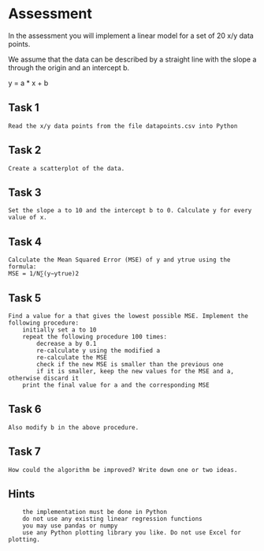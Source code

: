 # Assessment
In the assessment you will implement a linear model for a set of 20 x/y data points.

We assume that the data can be described by a straight line with the slope a through the origin and an intercept b.

y = a * x + b

## Task 1
    Read the x/y data points from the file datapoints.csv into Python
## Task 2
    Create a scatterplot of the data.
## Task 3
    Set the slope a to 10 and the intercept b to 0. Calculate y for every value of x.
## Task 4

    Calculate the Mean Squared Error (MSE) of y and ytrue using the formula:
    MSE = 1/N∑(y−ytrue)2

## Task 5
    Find a value for a that gives the lowest possible MSE. Implement the following procedure:
        initially set a to 10
        repeat the following procedure 100 times:
            decrease a by 0.1
            re-calculate y using the modified a
            re-calculate the MSE
            check if the new MSE is smaller than the previous one
            if it is smaller, keep the new values for the MSE and a, otherwise discard it 
        print the final value for a and the corresponding MSE

## Task 6
    Also modify b in the above procedure.

## Task 7
    How could the algorithm be improved? Write down one or two ideas.

## Hints
        the implementation must be done in Python
        do not use any existing linear regression functions
        you may use pandas or numpy
        use any Python plotting library you like. Do not use Excel for plotting. 

